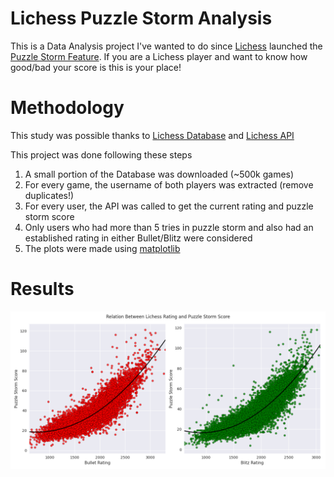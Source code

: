 # Lichess Puzzle Storm Analysis

This is a Data Analysis project I've wanted to do since [Lichess](https://lichess.org) launched the [Puzzle Storm Feature](https://lichess.org/storm). If you are a Lichess player and want to know how good/bad your score is this is your place!

# Methodology

This study was possible thanks to [Lichess Database](https://database.lichess.org/#standard_games) and [Lichess API](https://lichess.org/api)

This project was done following these steps

1. A small portion of the Database was downloaded (~500k games)
2. For every game, the username of both players was extracted (remove duplicates!)
3. For every user, the API was called to get the current rating and puzzle storm score
4. Only users who had more than 5 tries in puzzle storm and also had an established rating in either Bullet/Blitz were considered
5. The plots were made using [matplotlib](https://matplotlib.org/)

# Results

![Blitz/Bullet Results](/imgs/ResultBulletBlitz.png)

